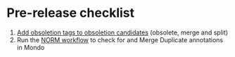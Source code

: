 # Pre-release checklist

1. [Add obsoletion tags to obsoletion candidates](https://mondo.readthedocs.io/en/latest/editors-guide/merging-and-obsoleting/#overview) (obsolete, merge and split)
2. Run the [NORM workflow](https://mondo.readthedocs.io/en/latest/editors-guide/NORM/) to check for and Merge Duplicate annotations in Mondo
